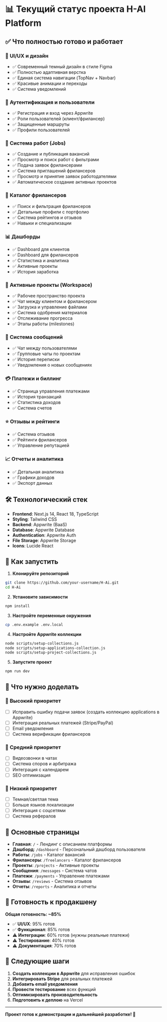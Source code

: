 # 📊 Текущий статус проекта H-AI Platform

## ✅ Что полностью готово и работает

### 🎨 **UI/UX и дизайн**
- ✅ Современный темный дизайн в стиле Figma
- ✅ Полностью адаптивная верстка
- ✅ Единая система навигации (TopNav + Navbar)
- ✅ Красивые анимации и переходы
- ✅ Система уведомлений

### 🔐 **Аутентификация и пользователи**
- ✅ Регистрация и вход через Appwrite
- ✅ Роли пользователей (клиент/фрилансер)
- ✅ Защищенные маршруты
- ✅ Профили пользователей

### 💼 **Система работ (Jobs)**
- ✅ Создание и публикация вакансий
- ✅ Просмотр и поиск работ с фильтрами
- ✅ Подача заявок фрилансерами
- ✅ Система приглашений фрилансеров
- ✅ Просмотр и принятие заявок работодателями
- ✅ Автоматическое создание активных проектов

### 👥 **Каталог фрилансеров**
- ✅ Поиск и фильтрация фрилансеров
- ✅ Детальные профили с портфолио
- ✅ Система рейтингов и отзывов
- ✅ Навыки и специализации

### 📊 **Дашборды**
- ✅ Dashboard для клиентов
- ✅ Dashboard для фрилансеров
- ✅ Статистика и аналитика
- ✅ Активные проекты
- ✅ История заработка

### 🎯 **Активные проекты (Workspace)**
- ✅ Рабочее пространство проекта
- ✅ Чат между клиентом и фрилансером
- ✅ Загрузка и управление файлами
- ✅ Система одобрения материалов
- ✅ Отслеживание прогресса
- ✅ Этапы работы (milestones)

### 💬 **Система сообщений**
- ✅ Чат между пользователями
- ✅ Групповые чаты по проектам
- ✅ История переписки
- ✅ Уведомления о новых сообщениях

### 💳 **Платежи и биллинг**
- ✅ Страница управления платежами
- ✅ История транзакций
- ✅ Статистика доходов
- ✅ Система счетов

### ⭐ **Отзывы и рейтинги**
- ✅ Система отзывов
- ✅ Рейтинги фрилансеров
- ✅ Управление репутацией

### 📈 **Отчеты и аналитика**
- ✅ Детальная аналитика
- ✅ Графики доходов
- ✅ Экспорт данных

## 🛠 Технологический стек

- **Frontend**: Next.js 14, React 18, TypeScript
- **Styling**: Tailwind CSS
- **Backend**: Appwrite (BaaS)
- **Database**: Appwrite Database
- **Authentication**: Appwrite Auth
- **File Storage**: Appwrite Storage
- **Icons**: Lucide React

## 🚀 Как запустить

1. **Клонируйте репозиторий**
```bash
git clone https://github.com/your-username/H-Ai.git
cd H-Ai
```

2. **Установите зависимости**
```bash
npm install
```

3. **Настройте переменные окружения**
```bash
cp .env.example .env.local
```

4. **Настройте Appwrite коллекции**
```bash
node scripts/setup-collections.js
node scripts/setup-applications-collection.js
node scripts/setup-project-collections.js
```

5. **Запустите проект**
```bash
npm run dev
```

## 🔄 Что нужно доделать

### 🎯 **Высокий приоритет**
- [ ] Исправить ошибку подачи заявок (создать коллекцию applications в Appwrite)
- [ ] Интеграция реальных платежей (Stripe/PayPal)
- [ ] Email уведомления
- [ ] Система верификации фрилансеров

### 📱 **Средний приоритет**
- [ ] Видеозвонки в чатах
- [ ] Система споров и арбитража
- [ ] Интеграция с календарем
- [ ] SEO оптимизация

### 🔧 **Низкий приоритет**
- [ ] Темная/светлая тема
- [ ] Больше языков локализации
- [ ] Интеграция с соцсетями
- [ ] Система рефералов

## 📱 Основные страницы

- **Главная**: `/` - Лендинг с описанием платформы
- **Дашборд**: `/dashboard` - Персональный дашборд пользователя
- **Работы**: `/jobs` - Каталог вакансий
- **Фрилансеры**: `/freelancers` - Каталог фрилансеров
- **Проекты**: `/projects` - Активные проекты
- **Сообщения**: `/messages` - Система чатов
- **Платежи**: `/payments` - Управление платежами
- **Отзывы**: `/reviews` - Система отзывов
- **Отчеты**: `/reports` - Аналитика и отчеты

## 🎯 Готовность к продакшену

**Общая готовность: ~85%**

- ✅ **UI/UX**: 95% готов
- ✅ **Функционал**: 85% готов
- ⚠️ **Интеграции**: 60% готов (нужны реальные платежи)
- ⚠️ **Тестирование**: 40% готов
- ⚠️ **Документация**: 70% готов

## 🚀 Следующие шаги

1. **Создать коллекции в Appwrite** для исправления ошибок
2. **Интегрировать Stripe** для реальных платежей
3. **Добавить email уведомления**
4. **Провести тестирование** всех функций
5. **Оптимизировать производительность**
6. **Подготовить к деплою** на Vercel

---

**Проект готов к демонстрации и дальнейшей разработке! 🎉**
